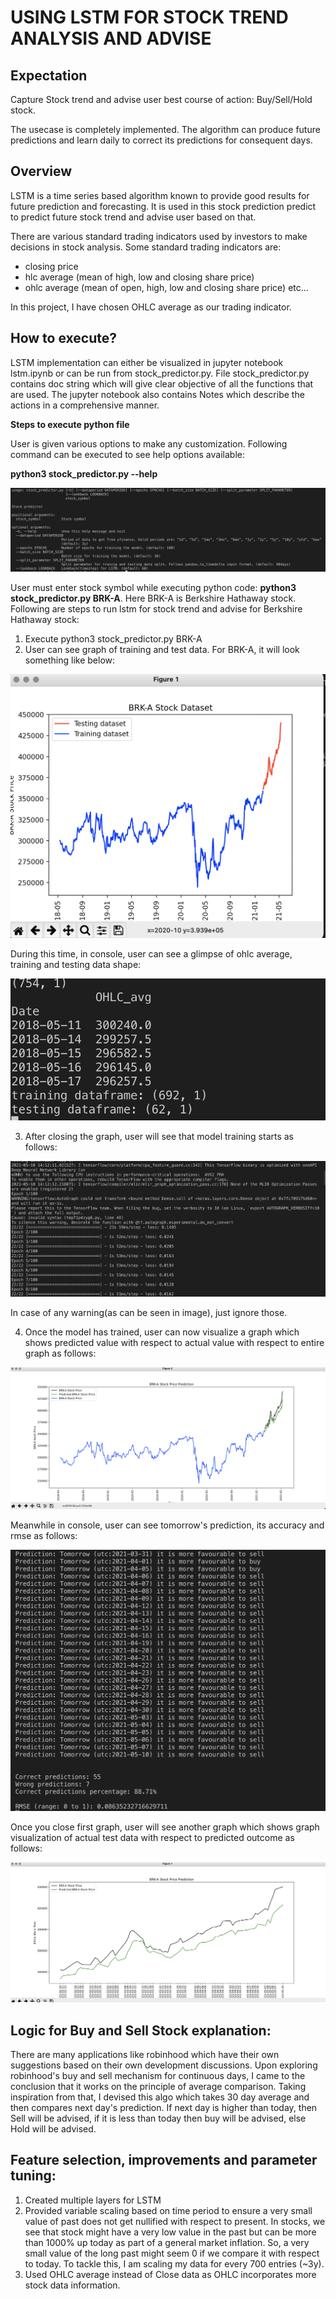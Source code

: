 # USING LSTM FOR STOCK TREND ANALYSIS AND ADVISE

## Expectation

Capture Stock trend and advise user best course of action: Buy/Sell/Hold stock.

The usecase is completely implemented. The algorithm can  produce future predictions and learn daily to correct its predictions for consequent days. 

## Overview

LSTM is a time series based algorithm known to provide good results for future prediction and forecasting. It is used in this stock prediction predict to predict future stock trend and advise user based on that. 

There are various standard trading indicators used by investors to make decisions in stock analysis. Some standard trading indicators are:
* closing price
* hlc average (mean of high, low and closing share price)
* ohlc average (mean of open, high, low and closing share price)
etc...

In this project, I have chosen OHLC average as our trading indicator.

## How to execute?

LSTM implementation can either be visualized in jupyter notebook lstm.ipynb or can be run from stock_predictor.py. File stock_predictor.py contains doc string which will give clear objective of all the functions that are used. The jupyter notebook also contains Notes which describe the actions in a comprehensive manner.  

**Steps to execute python file**

User is given various options to make any customization. Following command can be executed to see help options available:

**python3 stock_predictor.py --help**

![help](images/file_help.png)

User must enter stock symbol while executing python code: **python3 stock_predictor.py BRK-A**. Here BRK-A is Berkshire Hathaway stock.
Following are steps to run lstm for stock trend and advise for Berkshire Hathaway stock:

1. Execute python3 stock_predictor.py BRK-A
2. User can see graph of training and test data. For BRK-A, it will look something like below:

![help](images/traintest.png)

During this time, in console, user can see a glimpse of ohlc average, training and testing data shape:

![help](images/datavis.png)

3. After closing the graph, user will see that model training starts as follows:

![help](images/train.png)

In case of any warning(as can be seen in image), just ignore those.

4. Once the model has trained, user can now visualize a graph which shows predicted value with respect to actual value with respect to entire graph as follows:

![help](images/pred.png)

Meanwhile in console, user can see tomorrow's prediction, its accuracy and rmse as follows:

![help](images/advise.png)

Once you close first graph, user will see another graph which shows graph visualization of actual test data with respect to predicted outcome as follows:

![help](images/testgraph.png)


## Logic for Buy and Sell Stock explanation:

There are many applications like robinhood which have their own suggestions based on their own development discussions. Upon exploring robinhood's buy and sell mechanism for continuous days, I came to the conclusion that it works on the principle of average comparison. Taking inspiration from that, I devised this algo which takes 30 day average and then compares next day's prediction. If next day is higher than today, then Sell will be advised, if it is less than today then buy will be advised, else Hold will be advised.

## Feature selection, improvements and parameter tuning:

1. Created multiple layers for LSTM
2. Provided variable scaling based on time period to ensure a very small value of past does not get nullified with respect to present. In stocks, we see that stock might have a very low value in the past but can be more than 1000% up today as part of a general market inflation. So, a very small value of the long past might seem 0 if we compare it with respect to today. To tackle this, I am scaling my data for every 700 entries (~3y).
3. Used OHLC average instead of Close data as OHLC incorporates more stock data information.



